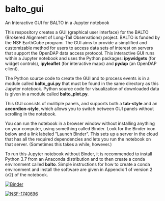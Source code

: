 # balto_gui
An Interactive GUI for BALTO in a Jupyter notebook

This respository creates a GUI (graphical user interface) for the BALTO (Brokered Alignment of Long-Tail Observations) project. BALTO is funded by the NSF EarthCube program. The GUI aims to provide a simplified and customizable method for users to access data sets of interest on servers that support the OpenDAP data access protocol. This interactive GUI runs within a Jupyter notebook and uses the Python packages: <b>ipywidgets</b> (for widget controls), <b>ipyleaflet</b> (for interactive maps) and <b>pydap</b> (an OpenDAP client).

The Python source code to create the GUI and to process events is in a module called <b>balto_gui.py</b> that must be found in the same directory as this Jupyter notebook.  Python source code for visualization of downloaded data is given in a module called <b>balto_plot.py</b>.

This GUI consists of mulitiple panels, and supports both a <b>tab-style</b> and an <b>accordion-style</b>, which allows you to switch between GUI panels without scrolling in the notebook.

You can run the notebook in a browser window without installing anything on your computer, using something called Binder. Look for the Binder icon below and a link labeled "Launch Binder".  This sets up a server in the cloud that has all the required dependencies and lets you run the notebook on that server.  (Sometimes this takes a while, however.)

To run this Jupyter notebook without Binder, it is recommended to install Python 3.7 from an Anaconda distribution and to then create a conda environment called <b>balto</b>. Simple instructions for how to create a conda environment and install the software are given in Appendix 1 of version 2 (v2) of the notebook.

[![Binder](https://mybinder.org/badge_logo.svg)](https://mybinder.org/v2/gh/peckhams/balto_gui/master?filepath=BALTO_GUI_v2.ipynb)
<br>

[![NSF-1740696](https://img.shields.io/badge/NSF-1740696-blue.svg)](https://nsf.gov/awardsearch/showAward?AWD_ID=1740696)
<br>


